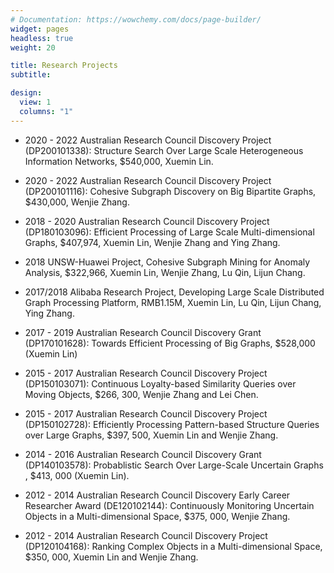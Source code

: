 ```yaml
---
# Documentation: https://wowchemy.com/docs/page-builder/
widget: pages
headless: true
weight: 20

title: Research Projects
subtitle:

design:
  view: 1
  columns: "1"
---
```


- 2020 - 2022 Australian Research Council Discovery Project (DP200101338): Structure Search Over Large Scale Heterogeneous Information Networks, $540,000, Xuemin Lin.

- 2020 - 2022 Australian Research Council Discovery Project (DP200101116): Cohesive Subgraph Discovery on Big Bipartite Graphs, $430,000, Wenjie Zhang.

- 2018 - 2020 Australian Research Council Discovery Project (DP180103096): Efficient Processing of Large Scale Multi-dimensional Graphs, $407,974, Xuemin Lin, Wenjie Zhang and Ying Zhang.

- 2018 UNSW-Huawei Project, Cohesive Subgraph Mining for Anomaly Analysis, $322,966, Xuemin Lin, Wenjie Zhang, Lu Qin, Lijun Chang.

- 2017/2018 Alibaba Research Project, Developing Large Scale Distributed Graph Processing Platform, RMB1.15M, Xuemin Lin, Lu Qin, Lijun Chang, Ying Zhang.

- 2017 - 2019 Australian Research Council Discovery Grant (DP170101628): Towards Efficient Processing of Big Graphs, $528,000 (Xuemin Lin)

- 2015 - 2017 Australian Research Council Discovery Project (DP150103071): Continuous Loyalty-based Similarity Queries over Moving Objects, $266, 300, Wenjie Zhang and Lei Chen.

- 2015 - 2017 Australian Research Council Discovery Project (DP150102728): Efficiently Processing Pattern-based Structure Queries over Large Graphs, $397, 500, Xuemin Lin and Wenjie Zhang.

- 2014 - 2016 Australian Research Council Discovery Grant (DP140103578): Probablistic Search Over Large-Scale Uncertain Graphs , $413, 000 (Xuemin Lin).

- 2012 - 2014 Australian Research Council Discovery Early Career Researcher Award (DE120102144): Continuously Monitoring Uncertain Objects in a Multi-dimensional Space, $375, 000, Wenjie Zhang.

- 2012 - 2014 Australian Research Council Discovery Project (DP120104168): Ranking Complex Objects in a Multi-dimensional Space, $350, 000, Xuemin Lin and Wenjie Zhang.